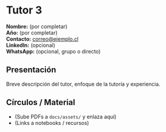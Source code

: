 # Tutor 3

**Nombre:** (por completar)  
**Año:** (por completar)  
**Contacto:** correo@ejemplo.cl  
**LinkedIn:** (opcional)  
**WhatsApp:** (opcional, grupo o directo)  

## Presentación
Breve descripción del tutor, enfoque de la tutoría y experiencia.

## Círculos / Material
- (Sube PDFs a `docs/assets/` y enlaza aquí)
- (Links a notebooks / recursos)
